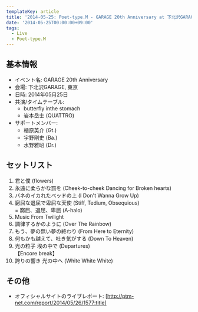 ```yaml
---
templateKey: article
title: '2014-05-25: Poet-type.M - GARAGE 20th Anniversary at 下北沢GARAGE'
date: '2014-05-25T00:00:00+09:00'
tags:
  - Live
  - Poet-type.M
---
```

## 基本情報

* イベント名: GARAGE 20th Anniversary
* 会場: 下北沢GARAGE, 東京
* 日時: 2014年05月25日
* 共演/タイムテーブル:
  * butterfly inthe stomach
  * 岩本岳士 (QUATTRO)
* サポートメンバー:
  * 楢原英介 (Gt.)
  * 宇野剛史 (Ba.)
  * 水野雅昭 (Dr.)

## セットリスト

1. 君と僕 (flowers)
1. 永遠に柔らかな罰を (Cheek-to-cheek Dancing for Broken hearts)
1. バネのイカれたベッドの上 (I Don't Wanna Grow Up)
1. 窮屈な退屈で卑屈な天使 (Stiff, Tedium, Obsequious)<br>
   = 窮屈、退屈、卑屈 (A-halo)
1. Music From Twilight
1. 調律するかのように (Over The Rainbow)
1. もう、夢の無い夢の終わり (From Here to Eternity)
1. 何もかも越えて、吐き気がする (Down To Heaven)
1. 光の粒子 埃の中で (Departures)<br>
   【Encore break】
1. 誇りの響き 光の中へ (White White White)

## その他

* オフィシャルサイトのライブレポート: [http://ptm-net.com/report/2014/05/26/1577:title]
